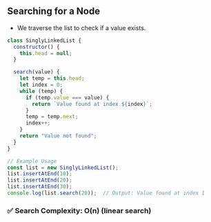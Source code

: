 ## Searching for a Node
* We traverse the list to check if a value exists.
```js
class SinglyLinkedList {
  constructor() {
    this.head = null;
  }

  search(value) {
    let temp = this.head;
    let index = 0;
    while (temp) {
      if (temp.value === value) {
        return `Value found at index ${index}`;
      }
      temp = temp.next;
      index++;
    }
    return "Value not found";
  }
}

// Example Usage
const list = new SinglyLinkedList();
list.insertAtEnd(10);
list.insertAtEnd(20);
list.insertAtEnd(30);
console.log(list.search(20));  // Output: Value found at index 1
```

### ✅ Search Complexity: O(n) (linear search)